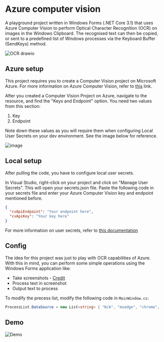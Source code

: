 # Azure computer vision

A playground project written in Windows Forms (.NET Core 3.1) that uses Azure Computer Vision to perform Optical Character Recognition (OCR) on images in the Windows Clipboard.
The recognised text can then be copied, or sent to a predefined list of Windows processes via the Keyboard Buffer (SendKeys) method.

![OCR drawio](https://user-images.githubusercontent.com/27766536/141197092-1a1dc499-af5b-4a94-89a2-e01895390308.png)

## Azure setup

This project requires you to create a Computer Vision project on Microsoft Azure.
For more information on Azure Computer Vision, refer to [this](https://azure.microsoft.com/en-us/services/cognitive-services/computer-vision/) link.

After you created a Computer Vision Project on Azure, navigate to the resource, and find the "Keys and Endpoint" option. You need two values from this section:
1. Key
2. Endpoint

Note down these values as you will require them when configuring Local User Secrets on your dev environment. See the image below for reference.

![image](https://user-images.githubusercontent.com/27766536/141188807-b7a05f83-b876-41e0-bd95-bb983407f782.png)

## Local setup

After pulling the code, you have to configure local user secrets. 

In Visual Studio, right-click on your project and click on "Manage User Secrets". This will open your secrets.json file. Paste the following code in your secrets file and enter your Azure Computer Vision key and endpoint mentioned before.

```json
{
  "cvApiEndpoint": "Your endpoint here",
  "cvApiKey": "Your key here"
}
```

For more information on user secrets, refer to [this documentation](https://docs.microsoft.com/en-us/aspnet/core/security/app-secrets?view=aspnetcore-6.0&tabs=windows)

## Config

The idea for this project was just to play with OCR capabilities of Azure. With this in mind, you can perform some simple operations using the Windows Forms application like:
* Take screenshots - [Credit](https://www.codeproject.com/Tips/988951/Custom-Snipping-Tool-using-Csharp-WinForms)
* Process text in screenshot
* Output text to process

To modify the precess list, modify the following code in `MainWindow.cs`:

```cs
ProcessList.DataSource = new List<string> { "N/A", "msedge", "chrome", "notepad" };
```

## Demo
![Demo](https://user-images.githubusercontent.com/27766536/141195460-afdb3287-6ba1-46f3-9cb5-38cba693a01a.gif)





